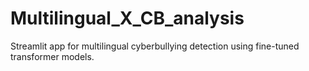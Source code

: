 # Multilingual_X_CB_analysis
Streamlit app for multilingual cyberbullying detection using fine-tuned transformer models.
